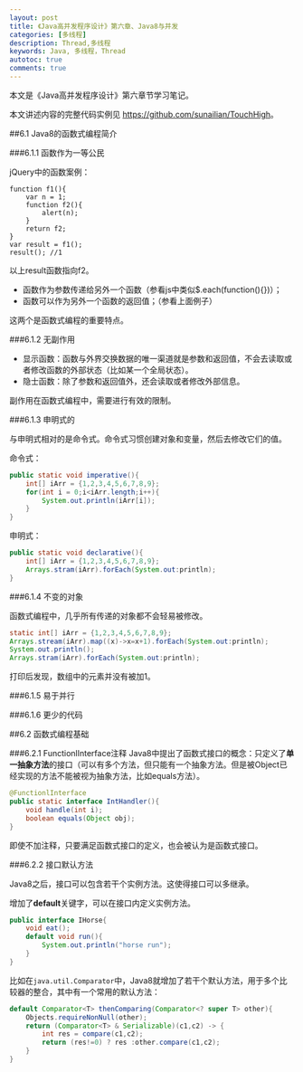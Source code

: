```yaml
---
layout: post
title: 《Java高并发程序设计》第六章、Java8与并发
categories: [多线程]
description: Thread,多线程
keywords: Java, 多线程，Thread
autotoc: true
comments: true
---
```


本文是《Java高并发程序设计》第六章节学习笔记。

本文讲述内容的完整代码实例见 <https://github.com/sunailian/TouchHigh>。

##6.1 Java8的函数式编程简介

###6.1.1 函数作为一等公民

jQuery中的函数案例：

```
function f1(){
	var n = 1;
	function f2(){
		alert(n);
	}
	return f2;
}
var result = f1();
result(); //1

```

以上result函数指向f2。

- 函数作为参数传递给另外一个函数（参看js中类似$.each(function(){})）；
- 函数可以作为另外一个函数的返回值；（参看上面例子）

这两个是函数式编程的重要特点。

###6.1.2 无副作用
- 显示函数：函数与外界交换数据的唯一渠道就是参数和返回值，不会去读取或者修改函数的外部状态（比如某一个全局状态）。
- 隐士函数：除了参数和返回值外，还会读取或者修改外部信息。

副作用在函数式编程中，需要进行有效的限制。

###6.1.3 申明式的

与申明式相对的是命令式。命令式习惯创建对象和变量，然后去修改它们的值。

命令式：

```Java
public static void imperative(){
	int[] iArr = {1,2,3,4,5,6,7,8,9};
	for(int i = 0;i<iArr.length;i++){
		System.out.println(iArr[i]);
	}
}
```

申明式：

```Java
public static void declarative(){
	int[] iArr = {1,2,3,4,5,6,7,8,9};
	Arrays.stram(iArr).forEach(System.out:println);
}
```

###6.1.4 不变的对象

函数式编程中，几乎所有传递的对象都不会轻易被修改。
```Java
static int[] iArr = {1,2,3,4,5,6,7,8,9};
Arrays.stream(iArr).map((x)->x=x+1).forEach(System.out:println);
System.out.println();
Arrays.stram(iArr).forEach(System.out:println);
```

打印后发现，数组中的元素并没有被加1。

###6.1.5 易于并行

###6.1.6 更少的代码

##6.2 函数式编程基础

###6.2.1 FunctionlInterface注释
Java8中提出了函数式接口的概念：只定义了**单一抽象方法**的接口（可以有多个方法，但只能有一个抽象方法。但是被Object已经实现的方法不能被视为抽象方法，比如equals方法）。

```Java
@FunctionlInterface
public static interface IntHandler(){
	void handle(int i);
	boolean equals(Object obj);
}
```
即使不加注释，只要满足函数式接口的定义，也会被认为是函数式接口。

###6.2.2 接口默认方法

Java8之后，接口可以包含若干个实例方法。这使得接口可以多继承。

增加了**default**关键字，可以在接口内定义实例方法。

```Java
public interface IHorse{
	void eat();
	default void run(){
		System.out.println("horse run");
	}
}

```

比如在`java.util.Comparator`中，Java8就增加了若干个默认方法，用于多个比较器的整合，其中有一个常用的默认方法：

```Java
default Comparator<T> thenComparing(Comparator<? super T> other){
	Objects.requireNonNull(other);
	return (Comparator<T> & Serializable)(c1,c2) -> {
		int res = compare(c1,c2);
		return (res!=0) ? res :other.compare(c1,c2);
	}
}

```

